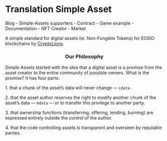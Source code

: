 <h1>Translation Simple Asset</h1>

Blog - Simple-Assets supporters - Contract - Game example - Documentation - NFT Creator - Market

A simple standard for digital assets (ie. Non-Fungible Tokens)
for EOSIO blockchains by <a href="https://cryptolions.io/home">CryptoLions</a>.

<h3 style="text-align: center;">Our Philosophy</h3>
Simple Assets started with the idea that a digital asset is a promise from the asset creator to the entire community of possible owners. What is the promise? It has four parts:
<p style="text-align: left;">1. that a chunk of the asset’s data will never change — <code>idata</code> .</p>
<p style="text-align: left;">2. that the asset author reserves the right to modify another chunk of the asset’s data — <code>mdata</code> — or to transfer this privilege to another party.</p>
<p style="text-align: left;">3. that ownership functions (transferring, offering, lending, burning) are expressed entirely outside the control of the author.</p>
<p style="text-align: left;">4. that the code controlling assets is transparent and overseen by reputable parties.</p>
